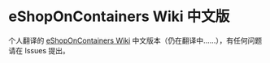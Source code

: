 # eShopOnContainers Wiki 中文版
个人翻译的 [eShopOnContainers Wiki](https://github.com/dotnet-architecture/eShopOnContainers/wiki) 中文版本（仍在翻译中……），有任何问题请在 Issues 提出。

